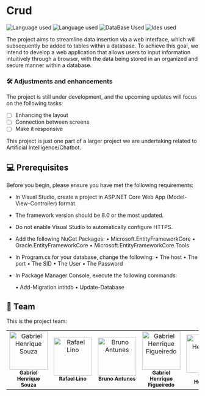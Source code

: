# Crud

![Language used](https://img.shields.io/badge/C%23-239120?style=for-the-badge&logo=c-sharp&logoColor=white)
![Language used](https://img.shields.io/badge/.NET-5C2D91?style=for-the-badge&logo=.net&logoColor=white)
![DataBase Used](https://img.shields.io/badge/Oracle_Sql_Developer-white?style=for-the-badge&logo=oracle&logoColor=d3d3d3)
![Ides used](https://img.shields.io/badge/-Visual%20Studio%20-333333?style=flat&logo=visual-studio-code&logoColor=A020F0)

The project aims to streamline data insertion via a web interface, which will subsequently be added to tables within a database. To achieve this goal, we intend to develop a web application that allows users to input information intuitively through a browser, with the data being stored in an organized and secure manner within a database.

### 🛠️ Adjustments and enhancements

The project is still under development, and the upcoming updates will focus on the following tasks:

- [ ] Enhancing the layout
- [ ] Connection between screens
- [ ] Make it responsive

This project is just one part of a larger project we are undertaking related to Artificial Intelligence/Chatbot.

## 💻 Prerequisites

Before you begin, please ensure you have met the following requirements:

- In Visual Studio, create a project in ASP.NET Core Web App (Model-View-Controller) format.
- The framework version should be 8.0 or the most updated.
- Do not enable Visual Studio to automatically configure HTTPS.
- Add the following NuGet Packages:
    • Microsoft.EntityFrameworkCore
    • Oracle.EntityFrameworkCore
    • Microsoft.EntityFrameworkCore.Tools
- In Program.cs for your database, change the following:
    • The host
    • The port
    • The SID
    • The User
    • The Password
- In Package Manager Console, execute the following commands:

    • Add-Migration intitdb
    • Update-Database

## 🤝 Team

This is the project team:

<table>
  <tr>
        <td align="center">
      <a href="https://github.com/Bielhsn" title="Perfil Gabriel Henrique Souza">
        <img src="https://avatars.githubusercontent.com/u/113404490?v=4" width="100px;" alt="Gabriel Henrique Souza"/><br>
        <sub>
          <b>Gabriel Henrique Souza</b>
        </sub>
      </a>
    </td>
    <td align="center">
      <a href="https://github.com/rafak7" title="Perfil Rafael Lino">
        <img src="https://avatars.githubusercontent.com/u/126628341?v=4" width="100px;" alt="Rafael Lino"/><br>
        <sub>
          <b>Rafael Lino</b>
        </sub>
      </a>
    </td>
    <td align="center">
      <a href="https://github.com/bruno1098" title="Perfil Bruno Antunes">
        <img src="https://avatars.githubusercontent.com/u/115303980?v=4" width="100px;" alt="Bruno Antunes"/><br>
        <sub>
          <b>Bruno Antunes</b>
        </sub>
      </a>
    </td>
    <td align="center">
      <a href="https://github.com/B1el-Henr1" title="Perfil Gabriel Henrique Figueiredo">
        <img src="https://avatars.githubusercontent.com/u/160192324?v=4" width="100px;" alt="Gabriel Henrique Figueiredo"/><br>
        <sub>
          <b>Gabriel Henrique Figueiredo</b>
        </sub>
      </a>
    </td>
     <td align="center">
      <a href="https://github.com/Pedro-Ferrari" title="Perfil Pedro Henrique">
        <img src="https://avatars.githubusercontent.com/u/126732959?v=4" width="100px;" alt="Pedro Henrique"/><br>
        <sub>
          <b>Pedro Henrique</b>
        </sub>
      </a>
    </td>
  </tr>
</table>
